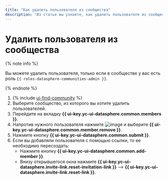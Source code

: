 ```yaml
---
title: "Как удалить пользователя из сообщества"
description: "Из статьи вы узнаете, как удалить пользователя из сообщества в {{ ml-platform-name }}."
---
```


# Удалить пользователя из сообщества

{% note info %}

Вы можете удалить пользователя, только если в сообществе у вас есть роль `{{ roles-datasphere-communities-admin }}`.

{% endnote %}

1. {% include [ui-find-community](../../../_includes/datasphere/ui-find-community.md) %}
1. Выберите сообщество, из которого вы хотите удалить пользователей.
1. Перейдите на вкладку **{{ ui-key.yc-ui-datasphere.common.members }}**. 
1. Напротив нужного пользователя нажмите ![image](../../../_assets/console-icons/ellipsis.svg) и выберите **{{ ui-key.yc-ui-datasphere.common.member.remove }}**.
1. Нажмите кнопку **{{ ui-key.yc-ui-datasphere.common.submit }}**.
1. Если вы добавляли пользователя с помощью ссылки, то ее необходимо пересоздать:
    * Нажмите кнопку **{{ ui-key.yc-ui-datasphere.common.add-member }}**.
    * Внизу открывшегося окна нажмите **{{ ui-key.yc-ui-datasphere.invite-link.reset-invitation-link }}** ⟶ **{{ ui-key.yc-ui-datasphere.invite-link.reset-link }}**.
